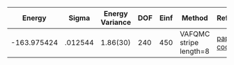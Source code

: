 | Energy      | Sigma   | Energy Variance | DOF | Einf | Method                 | Reference |
|-------------|---------|-----------------|-----|------|------------------------|-----------|
| -163.975424 | .012544 | 1.86(30)        | 240 | 450  | VAFQMC stripe length=8 | [paper](https://journals.aps.org/prb/abstract/10.1103/PhysRevB.107.115133) [code](https://git-scm.sissa.it/TurboLattice/HST_AAD/example/16x16/U8/stripel8doping1su8p8/b1.3n/pbc) |
